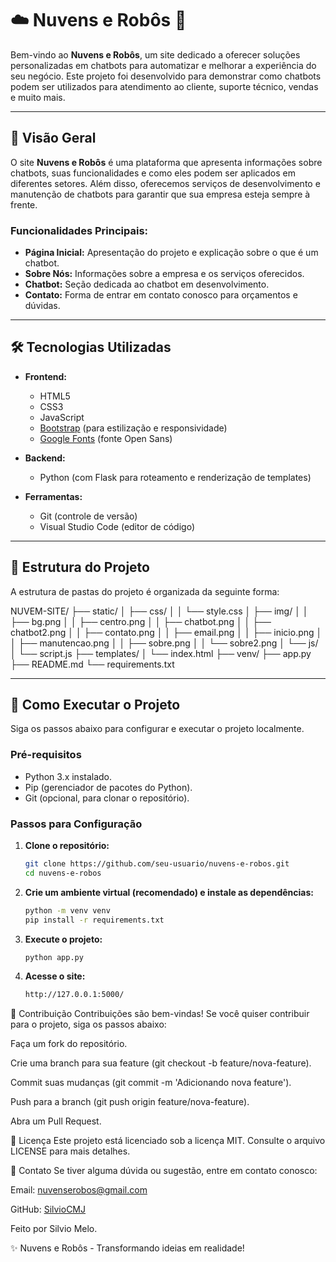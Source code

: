 #  ☁️	 Nuvens e Robôs 🤖

Bem-vindo ao **Nuvens e Robôs**, um site dedicado a oferecer soluções personalizadas em chatbots para automatizar e melhorar a experiência do seu negócio. Este projeto foi desenvolvido para demonstrar como chatbots podem ser utilizados para atendimento ao cliente, suporte técnico, vendas e muito mais.

---

## 🚀 Visão Geral

O site **Nuvens e Robôs** é uma plataforma que apresenta informações sobre chatbots, suas funcionalidades e como eles podem ser aplicados em diferentes setores. Além disso, oferecemos serviços de desenvolvimento e manutenção de chatbots para garantir que sua empresa esteja sempre à frente.

### Funcionalidades Principais:
- **Página Inicial:** Apresentação do projeto e explicação sobre o que é um chatbot.
- **Sobre Nós:** Informações sobre a empresa e os serviços oferecidos.
- **Chatbot:** Seção dedicada ao chatbot em desenvolvimento.
- **Contato:** Forma de entrar em contato conosco para orçamentos e dúvidas.

---

## 🛠️ Tecnologias Utilizadas

- **Frontend:**
  - HTML5
  - CSS3
  - JavaScript
  - [Bootstrap](https://getbootstrap.com/) (para estilização e responsividade)
  - [Google Fonts](https://fonts.google.com/) (fonte Open Sans)

- **Backend:**
  - Python (com Flask para roteamento e renderização de templates)

- **Ferramentas:**
  - Git (controle de versão)
  - Visual Studio Code (editor de código)

---

## 📂 Estrutura do Projeto

A estrutura de pastas do projeto é organizada da seguinte forma:

NUVEM-SITE/
├── static/
│   ├── css/
│   │   └── style.css
│   ├── img/
│   │   ├── bg.png
│   │   ├── centro.png
│   │   ├── chatbot.png
│   │   ├── chatbot2.png
│   │   ├── contato.png
│   │   ├── email.png
│   │   ├── inicio.png
│   │   ├── manutencao.png
│   │   ├── sobre.png
│   │   └── sobre2.png
│   └── js/
│       └── script.js
├── templates/
│   └── index.html
├── venv/
├── app.py
├── README.md
└── requirements.txt

---

## 🚀 Como Executar o Projeto

Siga os passos abaixo para configurar e executar o projeto localmente.

### Pré-requisitos

- Python 3.x instalado.
- Pip (gerenciador de pacotes do Python).
- Git (opcional, para clonar o repositório).

### Passos para Configuração

1. **Clone o repositório:**
   ```bash
   git clone https://github.com/seu-usuario/nuvens-e-robos.git
   cd nuvens-e-robos

2. **Crie um ambiente virtual (recomendado) e instale as dependências:**
    ```bash
    python -m venv venv
    pip install -r requirements.txt

3. **Execute o projeto:**
   ```bash
   python app.py 

4. **Acesse o site:**
    ```bash
    http://127.0.0.1:5000/

🤝 Contribuição
Contribuições são bem-vindas! Se você quiser contribuir para o projeto, siga os passos abaixo:

Faça um fork do repositório.

Crie uma branch para sua feature (git checkout -b feature/nova-feature).

Commit suas mudanças (git commit -m 'Adicionando nova feature').

Push para a branch (git push origin feature/nova-feature).

Abra um Pull Request.

📄 Licença
Este projeto está licenciado sob a licença MIT. Consulte o arquivo LICENSE para mais detalhes.

📧 Contato
Se tiver alguma dúvida ou sugestão, entre em contato conosco:

Email: nuvenserobos@gmail.com

GitHub: [SilvioCMJ](https://github.com/SilvioCMJ)

Feito por Silvio Melo.

✨ Nuvens e Robôs - Transformando ideias em realidade!
 
